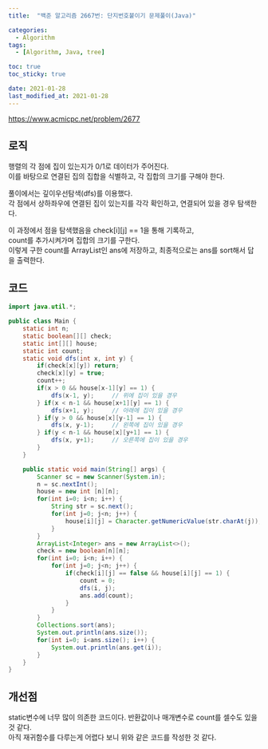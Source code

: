 ```yaml
---
title:  "백준 알고리즘 2667번: 단지번호붙이기 문제풀이(Java)"

categories: 
  - Algorithm
tags: 
  - [Algorithm, Java, tree]

toc: true
toc_sticky: true

date: 2021-01-28
last_modified_at: 2021-01-28
---
```


<a>https://www.acmicpc.net/problem/2677</a>

## 로직

행렬의 각 점에 집이 있는지가 0/1로 데이터가 주어진다.   
이를 바탕으로 연결된 집의 집합을 식별하고, 각 집합의 크기를 구해야 한다.

풀이에서는 깊이우선탐색(dfs)를 이용했다.   
각 점에서 상하좌우에 연결된 집이 있는지를 각각 확인하고, 연결되어 있을 경우 탐색한다.   

이 과정에서 점을 탐색했음을 check[i][j] == 1을 통해 기록하고,   
count를 추가시켜가며 집합의 크기를 구한다.    
이렇게 구한 count를 ArrayList인 ans에 저장하고, 최종적으로는 ans를 sort해서 답을 출력한다.

## 코드

```java
import java.util.*;

public class Main {
    static int n;
    static boolean[][] check;
    static int[][] house;
    static int count;
    static void dfs(int x, int y) {
        if(check[x][y]) return;
        check[x][y] = true;
        count++;
        if(x > 0 && house[x-1][y] == 1) {
            dfs(x-1, y);     // 위에 집이 있을 경우
        } if(x < n-1 && house[x+1][y] == 1) {
            dfs(x+1, y);     // 아래에 집이 있을 경우
        } if(y > 0 && house[x][y-1] == 1) {
            dfs(x, y-1);     // 왼쪽에 집이 있을 경우
        } if(y < n-1 && house[x][y+1] == 1) {
            dfs(x, y+1);     // 오른쪽에 집이 있을 경우
        } 
    }

    public static void main(String[] args) {
        Scanner sc = new Scanner(System.in);
        n = sc.nextInt();
        house = new int [n][n];
        for(int i=0; i<n; i++) {
            String str = sc.next();
            for(int j=0; j<n; j++) {
                house[i][j] = Character.getNumericValue(str.charAt(j));
            }
        }
        ArrayList<Integer> ans = new ArrayList<>();
        check = new boolean[n][n];
        for(int i=0; i<n; i++) {
            for(int j=0; j<n; j++) {
                if(check[i][j] == false && house[i][j] == 1) {
                    count = 0;
                    dfs(i, j);
                    ans.add(count);
                }
            }
        }
        Collections.sort(ans);
        System.out.println(ans.size());
        for(int i=0; i<ans.size(); i++) {
            System.out.println(ans.get(i));
        }
    }
}
```

## 개선점

static변수에 너무 많이 의존한 코드이다. 반환값이나 매개변수로 count를 셀수도 있을 것 같다.   
아직 재귀함수를 다루는게 어렵다 보니 위와 같은 코드를 작성한 것 같다.